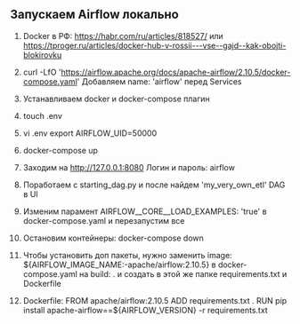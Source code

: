 ## Запускаем Airflow локально

1. Docker в РФ:
https://habr.com/ru/articles/818527/
или
https://tproger.ru/articles/docker-hub-v-rossii---vse--gajd--kak-obojti-blokirovku

2. curl -LfO 'https://airflow.apache.org/docs/apache-airflow/2.10.5/docker-compose.yaml'
   Добавляем name: 'airflow' перед Services

3. Устанавливаем docker и docker-compose плагин

4. touch .env 
   
5. vi .env 
   export AIRFLOW_UID=50000

6. docker-compose up

7. Заходим на http://127.0.0.1:8080
Логин и пароль: airflow

8. Поработаем с starting_dag.py и после найдем 'my_very_own_etl' DAG в UI
9. Изменим парамент AIRFLOW__CORE__LOAD_EXAMPLES: 'true' в docker-compose.yaml и перезапустим все

10. Остановим контейнеры: docker-compose down

11. Чтобы установить доп пакеты, нужно заменить 
  image: ${AIRFLOW_IMAGE_NAME:-apache/airflow:2.10.5} в docker-compose.yaml на
  build: . 
  и создать в этой же папке 
  requirements.txt и Dockerfile

12. Dockerfile:
    FROM apache/airflow:2.10.5
    ADD requirements.txt .
    RUN pip install apache-airflow==${AIRFLOW_VERSION} -r requirements.txt 